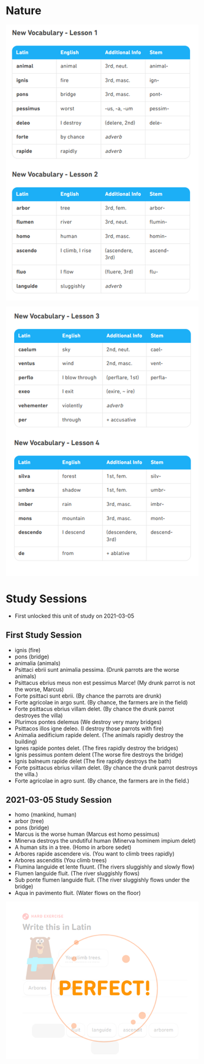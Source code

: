 # Nature

![image1](https://github.com/EO4wellness/T-I-L/blob/main/polyglot/latin/Castle-3/Images/Nature1.png)

![image2](https://github.com/EO4wellness/T-I-L/blob/main/polyglot/latin/Castle-3/Images/Nature2.png)

# Study Sessions 
* First unlocked this unit of study on 2021-03-05


## First Study Session 
* ignis (fire)
* pons (bridge)
* animalia (animals) 
* Psittaci ebrii sunt animalia pessima. (Drunk parrots are the worse animals)
* Psittacus ebrius meus non est pessimus Marce! (My drunk parrot is not the worse, Marcus)
* Forte psittaci sunt ebrii. (By chance the parrots are drunk)
* Forte agricolae in argo sunt. (By chance, the farmers are in the field)
* Forte psittacus ebrius villam delet. (By chance the drunk parrot destroyes the villa)
* Plurimos pontes delemus (We destroy very many bridges) 
* Psittacos illos igne deleo. (I destroy those parrots with fire)
* Animalia aedificium rapide delent. (The animals rapidly destroy the building)
* Ignes rapide pontes delet. (The fires rapidly destroy the bridges)
* Ignis pessimus pontem delent (The worse fire destroys the bridge)
* Ignis balneum rapide delet (The fire rapidly destroys the bath)
* Forte psittacus ebrius villam delet. (By chance the drunk parrot destroys the villa.)
* Forte agricolae in agro sunt. (By chance, the farmers are in the field.)

## 2021-03-05 Study Session 
* homo (mankind, human)
* arbor (tree)
* pons (bridge)
* Marcus is the worse human (Marcus est homo pessimus)
* Minerva destroys the undutiful human (Minerva hominem impium delet)
* A human sits in a tree. (Homo in arbore sedet)
* Arbores rapide ascendere vis. (You want to climb trees rapidly) 
* Arbores ascenditis (You climb trees)
* Flumina languide et lente fluunt. (The rivers sluggishly and slowly flow)
* Flumen languide fluit. (The river sluggishly flows)
* Sub ponte flumen languide fluit. (The river sluggishly flows under the bridge)
* Aqua in pavimento fluit. (Water flows on the floor)

![results](https://github.com/EO4wellness/T-I-L/blob/main/polyglot/latin/Castle-3/Images/2021-03-05-nature.png)

